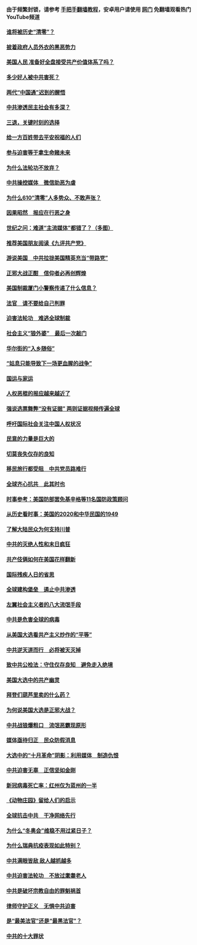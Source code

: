 #### 由于频繁封锁，请参考 [手把手翻墙教程](https://github.com/gfw-breaker/guides/wiki/)，安卓用户请使用 [网门](https://github.com/gfw-breaker/nogfw/blob/master/dl.md?t=01021300) 免翻墙观看热门YouTube频道 

#### [谁将被历史“清零”？](../pages/251/417485.md?t=01021300) 

#### [披着政府人员外衣的黑恶势力](../pages/251/417442.md?t=01021300) 

#### [美国人民 准备好全盘接受共产价值体系了吗？](../pages/251/417491.md?t=01021300) 

#### [多少好人被中共害死？](../pages/251/417144.md?t=01021300) 

#### [两代“中国通”迟到的醒悟](../pages/251/417064.md?t=01021300) 

#### [中共渗透民主社会有多深？](../pages/251/417063.md?t=01021300) 

#### [三退，关键时刻的选择](../pages/251/416969.md?t=01021300) 

#### [给一方百姓带去平安祝福的人们](../pages/251/416941.md?t=01021300) 

#### [参与迫害等于拿生命赌未来](../pages/251/416856.md?t=01021300) 

#### [为什么法轮功不放弃？](../pages/251/416864.md?t=01021300) 

#### [中共操控媒体　微信助恶为虐](../pages/251/416724.md?t=01021300) 

#### [为什么610“清零”人多势众、不敢声张？](../pages/251/416632.md?t=01021300) 

#### [因果昭然　报应在行恶之身](../pages/251/416582.md?t=01021300) 

#### [世纪之问：难道“主流媒体”都错了？（多图）](../pages/251/416571.md?t=01021300) 

#### [推荐美国朋友阅读《九评共产党》](../pages/251/416510.md?t=01021300) 

#### [游说美国　中共拉拢美国精英充当“带路党”](../pages/251/416529.md?t=01021300) 

#### [正邪大战正酣　信仰者必再创辉煌](../pages/251/416433.md?t=01021300) 

#### [美国制裁厦门小警察传递了什么信息？](../pages/251/416432.md?t=01021300) 

#### [法官　请不要给自己判罪](../pages/251/416379.md?t=01021300) 

#### [迫害法轮功　难逃全球制裁](../pages/251/416380.md?t=01021300) 

#### [社会主义“狼外婆”　最后一次敲门](../pages/251/416394.md?t=01021300) 

#### [华尔街的“入乡随俗”](../pages/251/416395.md?t=01021300) 

#### [“姑息只能导致下一场更血腥的战争”](../pages/251/416223.md?t=01021300) 

#### [国运与家运](../pages/251/416224.md?t=01021300) 

#### [人权恶棍的报应越来越近了](../pages/251/416276.md?t=01021300) 

#### [强说选票舞弊“没有证据” 两则证据视频传遍全球](../pages/251/416227.md?t=01021300) 

#### [呼吁国际社会关注中国人权状况](../pages/251/416135.md?t=01021300) 

#### [民意的力量是巨大的](../pages/251/416222.md?t=01021300) 

#### [切莫丧失仅存的良知](../pages/251/416134.md?t=01021300) 

#### [移民旅行都受阻　中共党员路难行](../pages/251/416033.md?t=01021300) 

#### [全球齐心抗共　此其时也](../pages/251/415989.md?t=01021300) 

#### [时事参考：美国防部罢免基辛格等11名国防政策顾问](../pages/251/415970.md?t=01021300) 

#### [从历史看时事：美国的2020和中华民国的1949](../pages/251/415949.md?t=01021300) 

#### [了解大陆民众为何支持川普](../pages/251/415950.md?t=01021300) 

#### [中共的灭绝人性和末日疯狂](../pages/251/415944.md?t=01021300) 

#### [共产伎俩如何在美国花样翻新](../pages/251/415908.md?t=01021300) 

#### [国际残疾人日的省思](../pages/251/415849.md?t=01021300) 

#### [全球建构堡垒　遏止中共渗透](../pages/251/415850.md?t=01021300) 

#### [左翼社会主义者的八大流氓手段](../pages/251/415802.md?t=01021300) 

#### [中共是危害全球的病毒](../pages/251/415569.md?t=01021300) 

#### [从美国大选看共产主义炒作的“平等”](../pages/251/415654.md?t=01021300) 

#### [中共逆天道而行　必将被天灭掉](../pages/251/415626.md?t=01021300) 

#### [致中共公检法：守住仅存良知　避免走入绝境](../pages/251/415627.md?t=01021300) 

#### [美国大选中的共产幽灵](../pages/251/415618.md?t=01021300) 

#### [拜登们葫芦里卖的什么药？](../pages/251/415531.md?t=01021300) 

#### [为何说美国大选是正邪大战？](../pages/251/415530.md?t=01021300) 

#### [中共战狼爆粗口　流氓恶霸现原形](../pages/251/415426.md?t=01021300) 

#### [媒体亟待归正　民众防假消息](../pages/251/415402.md?t=01021300) 

#### [大选中的“十月革命”阴影：利用媒体　制造仇恨](../pages/251/415334.md?t=01021300) 

#### [中共迫害无辜　正信坚如金刚](../pages/251/415307.md?t=01021300) 

#### [新冠病毒死亡率：红州仅为蓝州的一半](../pages/251/415164.md?t=01021300) 

#### [《动物庄园》留给人们的启示](../pages/251/415178.md?t=01021300) 

#### [全球抗击中共　干净网络先行](../pages/251/415096.md?t=01021300) 

#### [为什么“冬奥会”维稳不用过紧日子？](../pages/251/414949.md?t=01021300) 

#### [为什么瑞典抗疫表现如此特别？](../pages/251/414950.md?t=01021300) 

#### [中共满眼皆敌 敌人越抓越多](../pages/251/415053.md?t=01021300) 

#### [中共迫害法轮功　不放过耄耋老人](../pages/251/414994.md?t=01021300) 

#### [中共是破坏宗教自由的罪魁祸首](../pages/251/414901.md?t=01021300) 

#### [律师守护正义　无惧中共迫害](../pages/251/414900.md?t=01021300) 

#### [是“最美法官”还是“最黑法官”？](../pages/251/414885.md?t=01021300) 

#### [中共的十大罪状](../pages/251/414772.md?t=01021300) 

